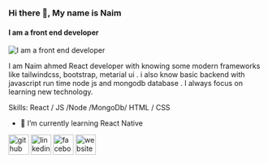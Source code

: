 ### Hi there 👋, My name is Naim
#### I am a front end developer
![I am a front end developer](https://media-exp1.licdn.com/dms/image/C5616AQHxw9JFOxoEdg/profile-displaybackgroundimage-shrink_350_1400/0/1638419637684?e=1645056000&v=beta&t=2-KtoSqFLe-AfXijmdCbJecbEYaSgAlRO_8TKWF2prw)

I am Naim ahmed React developer with knowing some modern frameworks like tailwindcss, bootstrap, metarial ui . i also know basic backend with javascript run time node js and mongodb database . I always focus on learning new technology.

Skills: React  / JS /Node /MongoDb/ HTML / CSS

- 🌱 I’m currently learning React Native 


[<img src='https://cdn.jsdelivr.net/npm/simple-icons@3.0.1/icons/github.svg' alt='github' height='40'>](https://github.com/https://github.com/Naim-Ahmed-Mamun)  [<img src='https://cdn.jsdelivr.net/npm/simple-icons@3.0.1/icons/linkedin.svg' alt='linkedin' height='40'>](https://www.linkedin.com/in/https://www.linkedin.com/in/naim-uddin-2na//)  [<img src='https://cdn.jsdelivr.net/npm/simple-icons@3.0.1/icons/facebook.svg' alt='facebook' height='40'>](https://www.facebook.com/https://www.facebook.com/profile.php?id=100010169807336)  [<img src='https://cdn.jsdelivr.net/npm/simple-icons@3.0.1/icons/icloud.svg' alt='website' height='40'>](https://naim-ahmed.web.app/)  

